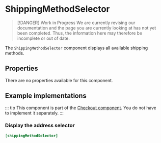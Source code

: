 # ShippingMethodSelector

> [!DANGER] Work in Progress
> We are currently revising our documentation and the page you are currently looking at has not yet 
> been completed. Thus, the information here may therefore be incomplete or out of date.

The `ShippingMethodSelector` component displays all available shipping methods.

 
## Properties

There are no properties available for this component.

## Example implementations

::: tip 
This component is part of the [Checkout component](./checkout.md). You do not have to implement it separately.
::: 

### Display the address selector

```ini
[shippingMethodSelector]
```